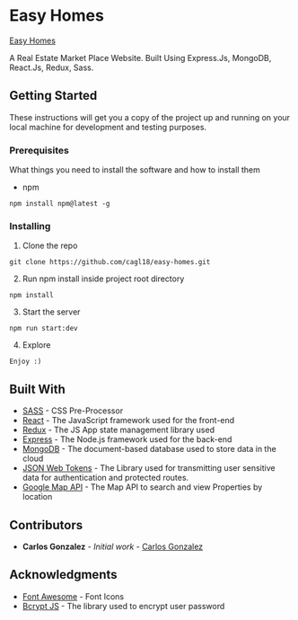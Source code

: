 # Easy Homes

[Easy Homes ](https://easyhomes.herokuapp.com/)

A Real Estate Market Place Website. Built Using Express.Js, MongoDB, React.Js, Redux, Sass.

## Getting Started

These instructions will get you a copy of the project up and running on your local machine for development and testing purposes.

### Prerequisites

What things you need to install the software and how to install them

- npm

```
npm install npm@latest -g
```

### Installing

1. Clone the repo

```
git clone https://github.com/cagl18/easy-homes.git
```

2. Run npm install inside project root directory

```
npm install
```

3. Start the server

```
npm run start:dev
```

4. Explore

```
Enjoy :)
```

## Built With

- [SASS](https://sass-lang.com/) - CSS Pre-Processor
- [React](https://reactjs.org/) - The JavaScript framework used for the front-end
- [Redux](https://redux.js.org/) - The JS App state management library used
- [Express](https://expressjs.com/) - The Node.js framework used for the back-end
- [MongoDB](https://redux.js.org/) - The document-based database used to store data in the cloud
- [JSON Web Tokens](https://jwt.io/) - The Library used for transmitting user sensitive data for authentication and protected routes.
- [Google Map API](https://developers.google.com/maps/documentation/javascript/tutorial) - The Map API to search and view Properties by location

## Contributors

- **Carlos Gonzalez** - _Initial work_ - [Carlos Gonzalez](http://www.carlosgonzalez.site/)

<!-- ## License

This project is licensed under the MIT License - see the [LICENSE.md](LICENSE.md) file for details -->

## Acknowledgments

- [Font Awesome](https://fontawesome.com/) - Font Icons
- [Bcrypt JS](https://fontawesome.com/) - The library used to encrypt user password
